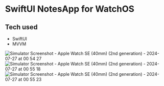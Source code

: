 <h1>SwiftUI NotesApp for WatchOS</h1>

## Tech used

- SwiftUI
- MVVM

![Simulator Screenshot - Apple Watch SE (40mm) (2nd generation) - 2024-07-27 at 00 54 27](https://github.com/user-attachments/assets/15a6b7b5-f02c-47b8-9cea-4357cc3aa6c8)
![Simulator Screenshot - Apple Watch SE (40mm) (2nd generation) - 2024-07-27 at 00 55 18](https://github.com/user-attachments/assets/2b120e32-60e8-43c7-b244-1f4a189a38e6)
![Simulator Screenshot - Apple Watch SE (40mm) (2nd generation) - 2024-07-27 at 00 55 23](https://github.com/user-attachments/assets/a00b0a91-c9db-4dd8-ad63-dfc335456cb7)
